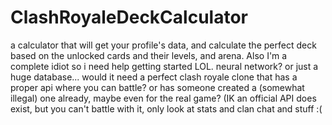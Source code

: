 # ClashRoyaleDeckCalculator
a calculator that will get your profile's data, and calculate the perfect deck based on the unlocked cards and their levels, and arena. 
Also I'm a complete idiot so i need help getting started LOL. neural network? or just a huge database... would it need a perfect clash royale clone that has a proper api where you can battle? or has someone created a (somewhat illegal) one already, maybe even for the real game? (IK an official API does exist, but you can't battle with it, only look at stats and clan chat and stuff :(
